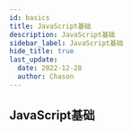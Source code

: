 ```yaml
---
id: basics
title: JavaScript基础
description: JavaScript基础
sidebar_label: JavaScript基础
hide_title: true
last_update:
  date: 2022-12-28
  author: Chason
---
```


## JavaScript基础

